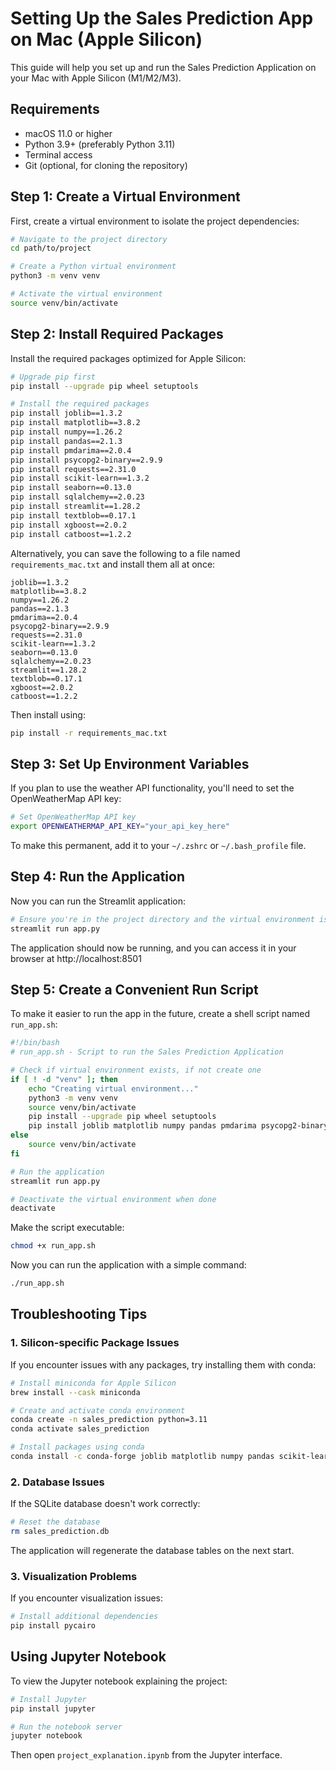 # Setting Up the Sales Prediction App on Mac (Apple Silicon)

This guide will help you set up and run the Sales Prediction Application on your Mac with Apple Silicon (M1/M2/M3).

## Requirements

- macOS 11.0 or higher
- Python 3.9+ (preferably Python 3.11)
- Terminal access
- Git (optional, for cloning the repository)

## Step 1: Create a Virtual Environment

First, create a virtual environment to isolate the project dependencies:

```bash
# Navigate to the project directory
cd path/to/project

# Create a Python virtual environment
python3 -m venv venv

# Activate the virtual environment
source venv/bin/activate
```

## Step 2: Install Required Packages

Install the required packages optimized for Apple Silicon:

```bash
# Upgrade pip first
pip install --upgrade pip wheel setuptools

# Install the required packages
pip install joblib==1.3.2
pip install matplotlib==3.8.2
pip install numpy==1.26.2
pip install pandas==2.1.3
pip install pmdarima==2.0.4
pip install psycopg2-binary==2.9.9
pip install requests==2.31.0
pip install scikit-learn==1.3.2
pip install seaborn==0.13.0
pip install sqlalchemy==2.0.23
pip install streamlit==1.28.2
pip install textblob==0.17.1
pip install xgboost==2.0.2
pip install catboost==1.2.2
```

Alternatively, you can save the following to a file named `requirements_mac.txt` and install them all at once:

```
joblib==1.3.2
matplotlib==3.8.2
numpy==1.26.2
pandas==2.1.3
pmdarima==2.0.4
psycopg2-binary==2.9.9
requests==2.31.0
scikit-learn==1.3.2
seaborn==0.13.0
sqlalchemy==2.0.23
streamlit==1.28.2
textblob==0.17.1
xgboost==2.0.2
catboost==1.2.2
```

Then install using:

```bash
pip install -r requirements_mac.txt
```

## Step 3: Set Up Environment Variables

If you plan to use the weather API functionality, you'll need to set the OpenWeatherMap API key:

```bash
# Set OpenWeatherMap API key
export OPENWEATHERMAP_API_KEY="your_api_key_here"
```

To make this permanent, add it to your `~/.zshrc` or `~/.bash_profile` file.

## Step 4: Run the Application

Now you can run the Streamlit application:

```bash
# Ensure you're in the project directory and the virtual environment is activated
streamlit run app.py
```

The application should now be running, and you can access it in your browser at http://localhost:8501

## Step 5: Create a Convenient Run Script

To make it easier to run the app in the future, create a shell script named `run_app.sh`:

```bash
#!/bin/bash
# run_app.sh - Script to run the Sales Prediction Application

# Check if virtual environment exists, if not create one
if [ ! -d "venv" ]; then
    echo "Creating virtual environment..."
    python3 -m venv venv
    source venv/bin/activate
    pip install --upgrade pip wheel setuptools
    pip install joblib matplotlib numpy pandas pmdarima psycopg2-binary requests scikit-learn seaborn sqlalchemy streamlit textblob xgboost catboost
else
    source venv/bin/activate
fi

# Run the application
streamlit run app.py

# Deactivate the virtual environment when done
deactivate
```

Make the script executable:

```bash
chmod +x run_app.sh
```

Now you can run the application with a simple command:

```bash
./run_app.sh
```

## Troubleshooting Tips

### 1. Silicon-specific Package Issues

If you encounter issues with any packages, try installing them with conda:

```bash
# Install miniconda for Apple Silicon
brew install --cask miniconda

# Create and activate conda environment
conda create -n sales_prediction python=3.11
conda activate sales_prediction

# Install packages using conda
conda install -c conda-forge joblib matplotlib numpy pandas scikit-learn seaborn sqlalchemy streamlit xgboost
```

### 2. Database Issues

If the SQLite database doesn't work correctly:

```bash
# Reset the database
rm sales_prediction.db
```

The application will regenerate the database tables on the next start.

### 3. Visualization Problems

If you encounter visualization issues:

```bash
# Install additional dependencies
pip install pycairo
```

## Using Jupyter Notebook

To view the Jupyter notebook explaining the project:

```bash
# Install Jupyter
pip install jupyter

# Run the notebook server
jupyter notebook
```

Then open `project_explanation.ipynb` from the Jupyter interface.